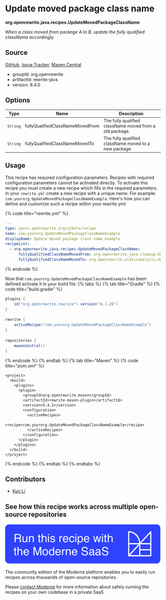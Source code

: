 # Update moved package class name

**org.openrewrite.java.recipes.UpdateMovedPackageClassName**

_When a class moved from package A to B, update the fully qualified className accordingly._

## Source

[GitHub](https://github.com/openrewrite/rewrite/blob/main/rewrite-java/src/main/java/org/openrewrite/java/recipes/UpdateMovedPackageClassName.java), [Issue Tracker](https://github.com/openrewrite/rewrite/issues), [Maven Central](https://central.sonatype.com/artifact/org.openrewrite/rewrite-java/8.4.0/jar)

* groupId: org.openrewrite
* artifactId: rewrite-java
* version: 8.4.0

## Options

| Type | Name | Description |
| -- | -- | -- |
| `String` | fullyQualifiedClassNameMovedFrom | The fully qualified className moved from a old package. |
| `String` | fullyQualifiedClassNameMovedTo | The fully qualified className moved to a new package. |


## Usage

This recipe has required configuration parameters. Recipes with required configuration parameters cannot be activated directly. To activate this recipe you must create a new recipe which fills in the required parameters. In your `rewrite.yml` create a new recipe with a unique name. For example: `com.yourorg.UpdateMovedPackageClassNameExample`.
Here's how you can define and customize such a recipe within your rewrite.yml:

{% code title="rewrite.yml" %}
```yaml
---
type: specs.openrewrite.org/v1beta/recipe
name: com.yourorg.UpdateMovedPackageClassNameExample
displayName: Update moved package class name example
recipeList:
  - org.openrewrite.java.recipes.UpdateMovedPackageClassName:
      fullyQualifiedClassNameMovedFrom: org.openrewrite.java.cleanup.UnnecessaryCatch
      fullyQualifiedClassNameMovedTo: org.openrewrite.staticanalysis.UnnecessaryCatch
```
{% endcode %}

Now that `com.yourorg.UpdateMovedPackageClassNameExample` has been defined activate it in your build file:
{% tabs %}
{% tab title="Gradle" %}
{% code title="build.gradle" %}
```groovy
plugins {
    id("org.openrewrite.rewrite") version("6.1.26")
}

rewrite {
    activeRecipe("com.yourorg.UpdateMovedPackageClassNameExample")
}

repositories {
    mavenCentral()
}
```
{% endcode %}
{% endtab %}
{% tab title="Maven" %}
{% code title="pom.xml" %}
```markup
<project>
  <build>
    <plugins>
      <plugin>
        <groupId>org.openrewrite.maven</groupId>
        <artifactId>rewrite-maven-plugin</artifactId>
        <version>5.4.2</version>
        <configuration>
          <activeRecipes>
            <recipe>com.yourorg.UpdateMovedPackageClassNameExample</recipe>
          </activeRecipes>
        </configuration>
      </plugin>
    </plugins>
  </build>
</project>
```
{% endcode %}
{% endtab %}
{% endtabs %}

## Contributors
* [Kun Li](mailto:kun@moderne.io)


## See how this recipe works across multiple open-source repositories

[![Moderne Link Image](/.gitbook/assets/ModerneRecipeButton.png)](https://app.moderne.io/recipes/org.openrewrite.java.recipes.UpdateMovedPackageClassName)

The community edition of the Moderne platform enables you to easily run recipes across thousands of open-source repositories.

Please [contact Moderne](https://moderne.io/product) for more information about safely running the recipes on your own codebase in a private SaaS.
